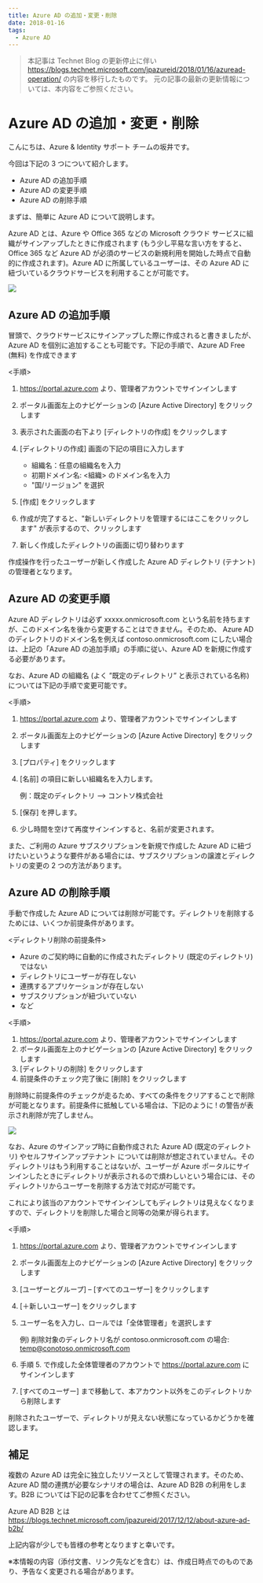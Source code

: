```yaml
---
title: Azure AD の追加・変更・削除
date: 2018-01-16
tags:
  - Azure AD
---
```


> 本記事は Technet Blog の更新停止に伴い https://blogs.technet.microsoft.com/jpazureid/2018/01/16/azuread-operation/ の内容を移行したものです。
> 元の記事の最新の更新情報については、本内容をご参照ください。

# Azure AD の追加・変更・削除

こんにちは、Azure & Identity サポート チームの坂井です。

今回は下記の 3 つについて紹介します。

- Azure AD の追加手順
- Azure AD の変更手順
- Azure AD の削除手順

まずは、簡単に Azure AD について説明します。

Azure AD とは、Azure や Office 365 などの Microsoft クラウド サービスに組織がサインアップしたときに作成されます (もう少し平易な言い方をすると、 Office 365 など Azure AD が必須のサービスの新規利用を開始した時点で自動的に作成されます)。Azure AD に所属しているユーザーは、その Azure AD に紐づいているクラウドサービスを利用することが可能です。

![](./add-modify-delete-directory/user-access-o365-subscription.png)

## Azure AD の追加手順

冒頭で、クラウドサービスにサインアップした際に作成されると書きましたが、Azure AD を個別に追加することも可能です。下記の手順で、Azure AD Free (無料) を作成できます

<手順>

1. https://portal.azure.com より、管理者アカウントでサインインします
2. ポータル画面左上のナビゲーションの [Azure Active Directory] をクリックします
3. 表示された画面の右下より  [ディレクトリの作成] をクリックします
4. [ディレクトリの作成] 画面の下記の項目に入力します

    - 組織名：任意の組織名を入力
    - 初期ドメイン名: <組織> のドメイン名を入力
    - "国/リージョン" を選択

5. [作成] をクリックします
6. 作成が完了すると、"新しいディレクトリを管理するにはここをクリックします" が表示するので、クリックします
7. 新しく作成したディレクトリの画面に切り替わります

作成操作を行ったユーザーが新しく作成した Azure AD ディレクトリ (テナント) の管理者となります。

## Azure AD の変更手順

Azure AD ディレクトリは必ず xxxxx.onmicrosoft.com という名前を持ちますが、このドメイン名を後から変更することはできません。そのため、 Azure AD のディレクトリのドメイン名を例えば contoso.onmicrosoft.com にしたい場合は、上記の「Azure AD の追加手順」の手順に従い、Azure AD を新規に作成する必要があります。

なお、Azure AD の組織名 (よく ”既定のディレクトリ” と表示されている名称) については下記の手順で変更可能です。

<手順>

1. https://portal.azure.com より、管理者アカウントでサインインします
2. ポータル画面左上のナビゲーションの [Azure Active Directory] をクリックします
3. [プロパティ] をクリックします
4. [名前] の項目に新しい組織名を入力します。

    例：既定のディレクトリ --> コントソ株式会社

5. [保存] を押します。
6. 少し時間を空けて再度サインインすると、名前が変更されます。

また、ご利用の Azure サブスクリプションを新規で作成した Azure AD に紐づけたいというような要件がある場合には、サブスクリプションの譲渡とディレクトリの変更の 2 つの方法があります。 

## Azure AD の削除手順

手動で作成した Azure AD については削除が可能です。ディレクトリを削除するためには、いくつか前提条件があります。

<ディレクトリ削除の前提条件>

- Azure のご契約時に自動的に作成されたディレクトリ (既定のディレクトリ) ではない
- ディレクトリにユーザーが存在しない
- 連携するアプリケーションが存在しない
- サブスクリプションが紐づいていない
- など

<手順>

1. https://portal.azure.com より、管理者アカウントでサインインします
2. ポータル画面左上のナビゲーションの [Azure Active Directory] をクリックします
3. [ディレクトリの削除] をクリックします
4. 前提条件のチェック完了後に [削除] をクリックします

削除時に前提条件のチェックが走るため、すべての条件をクリアすることで削除が可能となります。前提条件に抵触している場合は、下記のように ! の警告が表示され削除が完了しません。

![](./add-modify-delete-directory/confirm-delete-directory.png)

なお、Azure のサインアップ時に自動作成された Azure AD  (既定のディレクトリ) やセルフサインアップテナント については削除が想定されていません。そのディレクトリはもう利用することはないが、ユーザーが Azure ポータルにサインインしたときにディレクトリが表示されるので煩わしいという場合には、そのディレクトリからユーザーを削除する方法で対応が可能です。

これにより該当のアカウントでサインインしてもディレクトリは見えなくなりますので、ディレクトリを削除した場合と同等の効果が得られます。

<手順>

1. https://portal.azure.com より、管理者アカウントでサインインします
2. ポータル画面左上のナビゲーションの [Azure Active Directory] をクリックします
3. [ユーザーとグループ] – [すべてのユーザー] をクリックします
4. [＋新しいユーザー] をクリックします
5. ユーザー名を入力し、ロールでは「全体管理者」を選択します

    例) 削除対象のディレクトリ名が contoso.onmicrosoft.com の場合: temp@conotoso.onmicrosoft.com

6. 手順 5. で作成した全体管理者のアカウントで https://portal.azure.com にサインインします
7. [すべてのユーザー] まで移動して、本アカウント以外をこのディレクトリから削除します

削除されたユーザーで、ディレクトリが見えない状態になっているかどうかを確認します。

## 補足

複数の Azure AD は完全に独立したリソースとして管理されます。そのため、Azure AD 間の連携が必要なシナリオの場合は、Azure AD B2B の利用をします。B2B については下記の記事を合わせてご参照ください。

Azure AD B2B とは  
https://blogs.technet.microsoft.com/jpazureid/2017/12/12/about-azure-ad-b2b/

上記内容が少しでも皆様の参考となりますと幸いです。

※本情報の内容（添付文書、リンク先などを含む）は、作成日時点でのものであり、予告なく変更される場合があります。